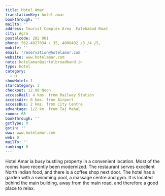 ```yaml
---
title: Hotel Amar
translationKey: hotel-amar
bookthrough: ''
mailto: ''
address: Tourist Complex Area  Fatehabad Road
city: Agra
postalcode: 282 001
phone: 562-4027034 / 35, 4008402 /3 /4 /5,
mobile: ''
email: 'reservation@hotelamar.com  '
website: www.hotelamar.com
note: hotelamar@airtelbroadband.in
type: hotel
category:
  - H
showHotel: 1
starCategory: 3
checkout: 12.00 Noon
accessRail: 4 kms. from Railway Station
accessAir: 8 kms. from Airport
accessBus: 2 kms. from City Centre
advantage: 1/2 km. from Taj Mahal
rooms: 68
bookThrough: ''
gstType: 0
gstin: ''
www: www.hotelamar.com
web: 0
mailTo: ''
ranking: 0
---
```







Hotel Amar ia busy bustling property in a convenient location. Most of the rooms have recently been modernized. The restaurant serves excellent North Indian food, and there is a coffee shop next door.     The hotel has a garden with a swimming pool, a massage centre and gym. It is located behind the main building, away from the main road, and therefore a good place to relax.    